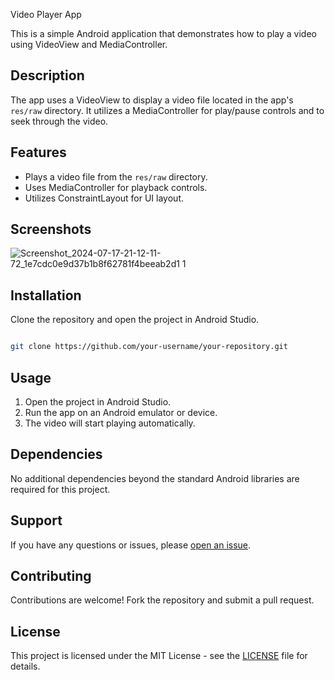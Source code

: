  Video Player App

This is a simple Android application that demonstrates how to play a video using VideoView and MediaController.

## Description

The app uses a VideoView to display a video file located in the app's `res/raw` directory. It utilizes a MediaController for play/pause controls and to seek through the video.

## Features

- Plays a video file from the `res/raw` directory.
- Uses MediaController for playback controls.
- Utilizes ConstraintLayout for UI layout.

## Screenshots

![Screenshot_2024-07-17-21-12-11-72_1e7cdc0e9d37b1b8f62781f4beeab2d1 1](https://github.com/user-attachments/assets/e5ac2d74-7dec-424d-a357-e217992927c1)
## Installation

Clone the repository and open the project in Android Studio.

```bash

git clone https://github.com/your-username/your-repository.git
```

## Usage

1. Open the project in Android Studio.
2. Run the app on an Android emulator or device.
3. The video will start playing automatically.

## Dependencies

No additional dependencies beyond the standard Android libraries are required for this project.

## Support

If you have any questions or issues, please [open an issue](https://github.com/your-username/your-repository/issues).

## Contributing

Contributions are welcome! Fork the repository and submit a pull request.

## License

This project is licensed under the MIT License - see the [LICENSE](LICENSE) file for details.

